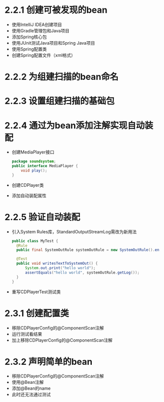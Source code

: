 # 2.2.1 创建可被发现的bean
- 使用IntelliJ IDEA创建项目
- 使用Gradle管理包和Java项目
- 添加Spring核心包
- 使用JUnit测试Java项目和Spring Java项目
- 使用Spring配置类
- 创建Spring配置文件（xml格式）

# 2.2.2 为组建扫描的bean命名

# 2.2.3 设置组建扫描的基础包

# 2.2.4 通过为bean添加注解实现自动装配

- 创建MediaPlayer接口

  ```java
  package soundsystem;
  public interface MediaPlayer {
      void play();
  }
  ```

- 创建CDPlayer类

- 添加自动装配属性

# 2.2.5 验证自动装配

- 引入System Rules库，StandardOutputStreamLog需改为新用法

  ```java
  public class MyTest {
  	@Rule
  	public final SystemOutRule systemOutRule = new SystemOutRule().enableLog();

  	@Test
  	public void writesTextToSystemOut() {
  		System.out.print("hello world");
  		assertEquals("hello world", systemOutRule.getLog());
  	}
  }
  ```
- ​重写CDPlayerTest测试类

# 2.3.1 创建配置类

- 移除CDPlayerConfig的@ComponentScan注解
- 运行测试看结果
- 加上移除CDPlayerConfig的@ComponentScan注解

# 2.3.2 声明简单的bean

- 移除CDPlayerConfig的@ComponentScan注解
- 使用@Bean注解
- 添加@Bean的name
- 此时还无法通过测试